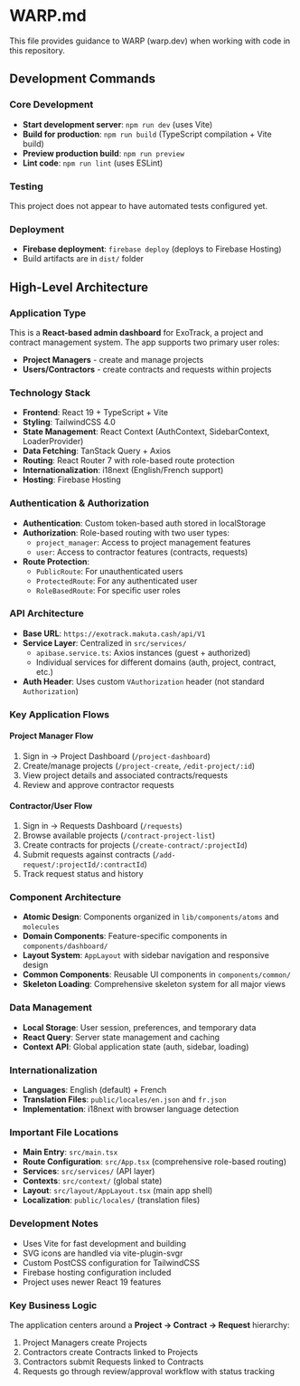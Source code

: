 # WARP.md

This file provides guidance to WARP (warp.dev) when working with code in this repository.

## Development Commands

### Core Development
- **Start development server**: `npm run dev` (uses Vite)
- **Build for production**: `npm run build` (TypeScript compilation + Vite build)
- **Preview production build**: `npm run preview`
- **Lint code**: `npm run lint` (uses ESLint)

### Testing
This project does not appear to have automated tests configured yet.

### Deployment
- **Firebase deployment**: `firebase deploy` (deploys to Firebase Hosting)
- Build artifacts are in `dist/` folder

## High-Level Architecture

### Application Type
This is a **React-based admin dashboard** for ExoTrack, a project and contract management system. The app supports two primary user roles:
- **Project Managers** - create and manage projects
- **Users/Contractors** - create contracts and requests within projects

### Technology Stack
- **Frontend**: React 19 + TypeScript + Vite
- **Styling**: TailwindCSS 4.0
- **State Management**: React Context (AuthContext, SidebarContext, LoaderProvider)
- **Data Fetching**: TanStack Query + Axios
- **Routing**: React Router 7 with role-based route protection
- **Internationalization**: i18next (English/French support)
- **Hosting**: Firebase Hosting

### Authentication & Authorization
- **Authentication**: Custom token-based auth stored in localStorage
- **Authorization**: Role-based routing with two user types:
  - `project_manager`: Access to project management features
  - `user`: Access to contractor features (contracts, requests)
- **Route Protection**: 
  - `PublicRoute`: For unauthenticated users
  - `ProtectedRoute`: For any authenticated user
  - `RoleBasedRoute`: For specific user roles

### API Architecture
- **Base URL**: `https://exotrack.makuta.cash/api/V1`
- **Service Layer**: Centralized in `src/services/`
  - `apibase.service.ts`: Axios instances (guest + authorized)
  - Individual services for different domains (auth, project, contract, etc.)
- **Auth Header**: Uses custom `VAuthorization` header (not standard `Authorization`)

### Key Application Flows

#### Project Manager Flow
1. Sign in → Project Dashboard (`/project-dashboard`)
2. Create/manage projects (`/project-create`, `/edit-project/:id`)
3. View project details and associated contracts/requests
4. Review and approve contractor requests

#### Contractor/User Flow
1. Sign in → Requests Dashboard (`/requests`)
2. Browse available projects (`/contract-project-list`)
3. Create contracts for projects (`/create-contract/:projectId`)
4. Submit requests against contracts (`/add-request/:projectId/:contractId`)
5. Track request status and history

### Component Architecture
- **Atomic Design**: Components organized in `lib/components/atoms` and `molecules`
- **Domain Components**: Feature-specific components in `components/dashboard/`
- **Layout System**: `AppLayout` with sidebar navigation and responsive design
- **Common Components**: Reusable UI components in `components/common/`
- **Skeleton Loading**: Comprehensive skeleton system for all major views

### Data Management
- **Local Storage**: User session, preferences, and temporary data
- **React Query**: Server state management and caching
- **Context API**: Global application state (auth, sidebar, loading)

### Internationalization
- **Languages**: English (default) + French
- **Translation Files**: `public/locales/en.json` and `fr.json`
- **Implementation**: i18next with browser language detection

### Important File Locations
- **Main Entry**: `src/main.tsx`
- **Route Configuration**: `src/App.tsx` (comprehensive role-based routing)
- **Services**: `src/services/` (API layer)
- **Contexts**: `src/context/` (global state)
- **Layout**: `src/layout/AppLayout.tsx` (main app shell)
- **Localization**: `public/locales/` (translation files)

### Development Notes
- Uses Vite for fast development and building
- SVG icons are handled via vite-plugin-svgr
- Custom PostCSS configuration for TailwindCSS
- Firebase hosting configuration included
- Project uses newer React 19 features

### Key Business Logic
The application centers around a **Project → Contract → Request** hierarchy:
1. Project Managers create Projects
2. Contractors create Contracts linked to Projects  
3. Contractors submit Requests linked to Contracts
4. Requests go through review/approval workflow with status tracking
